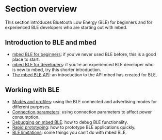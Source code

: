 # Section overview

This section introduces Bluetooth Low Energy (BLE) for beginners and for experienced BLE developers who are starting out with mbed. 

## Introduction to BLE and mbed

* [mbed BLE for beginners](BeginnersIntro.md): if you’ve never used BLE before, this is a good place to start.
* [mbed BLE for developers](DevIntro.md): if you’re an experienced BLE developer who is new to mbed, try this shorter introduction.
* [The mbed BLE API](BLE_API.md): an introduction to the API mbed has created for BLE.

## Working with BLE

* [Modes and profiles](BLEInDepth.md): using the BLE connected and advertising modes for different purposes.
* [Connection parameters](ConnectionParameters.md): using connection parameters to affect power consumption.
* [Debugging on mbed BLE](Debugging.md): how to debug BLE functionality. 
* [Rapid prototyping](Prototyping.md): how to prototype BLE applications quickly.
* [BLE limitations](Limitations.md): some things you can’t do with mbed BLE.
